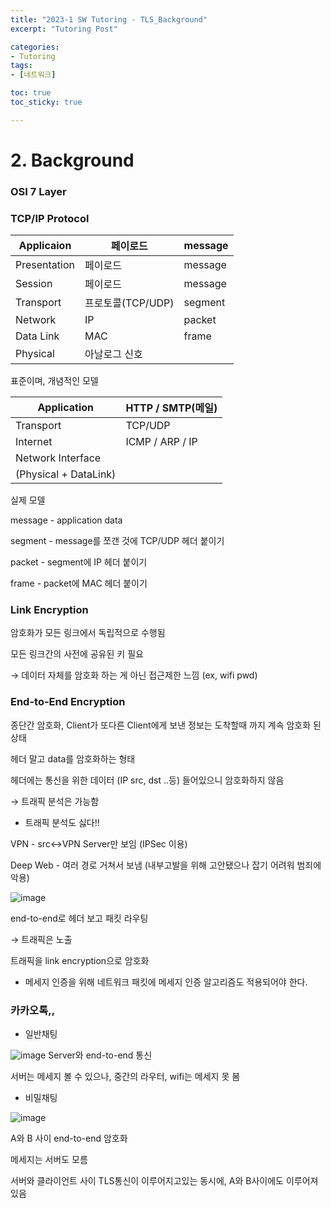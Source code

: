 ```yaml
---
title: "2023-1 SW Tutoring - TLS_Background"
excerpt: "Tutoring Post"

categories:
- Tutoring
tags:
- [네트워크]

toc: true
toc_sticky: true

---
```


# 2. Background

### OSI 7 Layer

### TCP/IP Protocol

| Applicaion | 페이로드 | message |
| --- | --- | --- |
| Presentation | 페이로드 | message |
| Session | 페이로드 | message |
| Transport | 프로토콜(TCP/UDP) | segment |
| Network | IP | packet |
| Data Link | MAC | frame |
| Physical | 아날로그 신호 |  |

표준이며, 개념적인 모델

| Application | HTTP / SMTP(메일) |
| --- | --- |
| Transport | TCP/UDP |
| Internet | ICMP / ARP / IP |
| Network Interface
(Physical + DataLink) |  |

실제 모델

message - application data

segment - message를 쪼갠 것에 TCP/UDP 헤더 붙이기

packet - segment에 IP 헤더 붙이기

frame - packet에 MAC 헤더 붙이기 

### Link Encryption

암호화가 모든 링크에서 독립적으로 수행됨

모든 링크간의 사전에 공유된 키 필요

→ 데이터 자체를 암호화 하는 게 아닌 접근제한 느낌 (ex, wifi pwd)

### End-to-End Encryption

종단간 암호화, Client가 또다른 Client에게 보낸 정보는 도착할때 까지 계속 암호화 된 상태

헤더 말고 data를 암호화하는 형태

헤더에는 통신을 위한 데이터 (IP src, dst ..등) 들어있으니 암호화하지 않음

→ 트래픽 분석은 가능함

- 트래픽 분석도 싫다!!

VPN - src↔VPN Server만 보임 (IPSec 이용)

Deep Web - 여러 경로 거쳐서 보냄 (내부고발을 위해 고안됐으나 잡기 어려워 범죄에 악용)

![image](https://github.com/ssoxong/ssoxong.github.io/assets/112956015/e1aab1f9-82e8-48a0-bbf2-52a9d3464df6)

end-to-end로 헤더 보고 패킷 라우팅

→ 트래픽은 노출

트래픽을 link encryption으로 암호화

+ 메세지 인증을 위해 네트워크 패킷에 메세지 인증 알고리즘도 적용되어야 한다.

### 카카오톡,,

- 일반채팅

![image](https://github.com/ssoxong/ssoxong.github.io/assets/112956015/81cbb14e-bdb9-4efa-bc6d-4649c764eaff)
Server와 end-to-end 통신

서버는 메세지 볼 수 있으나, 중간의 라우터, wifi는 메세지 못 봄

- 비밀채팅

![image](https://github.com/ssoxong/ssoxong.github.io/assets/112956015/4bcff689-a40a-41df-82ee-4c4267dc4039)

A와 B 사이 end-to-end 암호화

메세지는 서버도 모름

서버와 클라이언트 사이 TLS통신이 이루어지고있는 동시에, A와 B사이에도 이루어져있음


